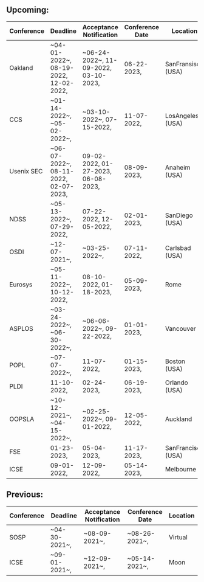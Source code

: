 ## Upcoming:
| Conference | Deadline | Acceptance Notification | Conference Date | Location |
| --- | --- | --- | --- | --- |
| Oakland | ~04-01-2022~, 08-19-2022, 12-02-2022,  | ~06-24-2022~, 11-09-2022, 03-10-2023,  | 06-22-2023,  | SanFransisco (USA) | 
| CCS | ~01-14-2022~, ~05-02-2022~,  | ~03-10-2022~, 07-15-2022,  | 11-07-2022,  | LosAngeles (USA) | 
| Usenix SEC | ~06-07-2022~, 08-11-2022, 02-07-2023,  | 09-02-2022, 01-27-2023, 06-08-2023,  | 08-09-2023,  | Anaheim (USA) | 
| NDSS | ~05-13-2022~, 07-29-2022,  | 07-22-2022, 12-05-2022,  | 02-01-2023,  | SanDiego (USA) | 
| OSDI | ~12-07-2021~,  | ~03-25-2022~,  | 07-11-2022,  | Carlsbad (USA) | 
| Eurosys | ~05-11-2022~, 10-12-2022,  | 08-10-2022, 01-18-2023,  | 05-09-2023,  | Rome | 
| ASPLOS | ~03-24-2022~, ~06-30-2022~,  | ~06-06-2022~, 09-22-2022,  | 01-01-2023,  | Vancouver | 
| POPL | ~07-07-2022~,  | 11-07-2022,  | 01-15-2023,  | Boston (USA) | 
| PLDI | 11-10-2022,  | 02-24-2023,  | 06-19-2023,  | Orlando (USA) | 
| OOPSLA | ~10-12-2021~, ~04-15-2022~,  | ~02-25-2022~, 09-01-2022,  | 12-05-2022,  | Auckland | 
| FSE | 01-23-2023,  | 05-04-2023,  | 11-17-2023,  | SanFrancisco (USA) | 
| ICSE | 09-01-2022,  | 12-09-2022,  | 05-14-2023,  | Melbourne | 

## Previous:
| Conference | Deadline | Acceptance Notification | Conference Date | Location |
| --- | --- | --- | --- | --- |
| SOSP | ~04-30-2021~,  | ~08-09-2021~,  | ~08-26-2021~,  | Virtual|
| ICSE | ~09-01-2021~,  | ~12-09-2021~,  | ~05-14-2021~,  | Moon|
